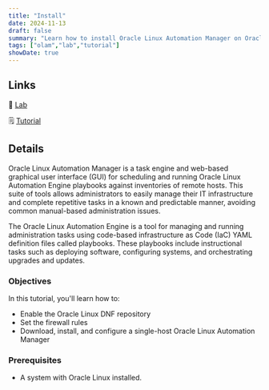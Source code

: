 ```yaml
---
title: "Install"
date: 2024-11-13
draft: false
summary: "Learn how to install Oracle Linux Automation Manager on Oracle Linux."
tags: ["olam","lab","tutorial"]
showDate: true
---
```


## Links

:crescent_moon: [Lab](https://luna.oracle.com/lab/ecf924b0-a2e1-49eb-8700-8c8bea5d7502)

:spiral_notepad: [Tutorial](https://docs.oracle.com//en/learn/olam-install)

## Details

Oracle Linux Automation Manager is a task engine and web-based graphical user interface (GUI) for scheduling and running Oracle Linux Automation Engine playbooks against inventories of remote hosts. This suite of tools allows administrators to easily manage their IT infrastructure and complete repetitive tasks in a known and predictable manner, avoiding common manual-based administration issues.

The Oracle Linux Automation Engine is a tool for managing and running administration tasks using code-based infrastructure as Code (IaC) YAML definition files called playbooks. These playbooks include instructional tasks such as deploying software, configuring systems, and orchestrating upgrades and updates.

### Objectives

In this tutorial, you'll learn how to:

- Enable the Oracle Linux DNF repository
- Set the firewall rules
- Download, install, and configure a single-host Oracle Linux Automation Manager

### Prerequisites

- A system with Oracle Linux installed.
